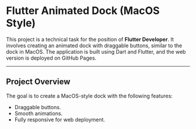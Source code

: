 # Flutter Animated Dock (MacOS Style)

This project is a technical task for the position of **Flutter Developer**. It involves creating an animated dock with draggable buttons, similar to the dock in MacOS. The application is built using Dart and Flutter, and the web version is deployed on GitHub Pages.

---

## Project Overview

The goal is to create a MacOS-style dock with the following features:
- Draggable buttons.
- Smooth animations.
- Fully responsive for web deployment.
